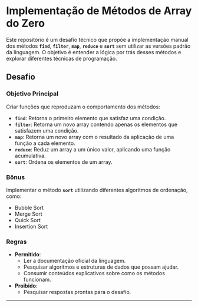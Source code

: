 # Implementação de Métodos de Array do Zero

Este repositório é um desafio técnico que propõe a implementação manual dos métodos **`find`**, **`filter`**, **`map`**, **`reduce`** e **`sort`** sem utilizar as versões padrão da linguagem. O objetivo é entender a lógica por trás desses métodos e explorar diferentes técnicas de programação.

## Desafio

### Objetivo Principal
Criar funções que reproduzam o comportamento dos métodos:
- **`find`**: Retorna o primeiro elemento que satisfaz uma condição.
- **`filter`**: Retorna um novo array contendo apenas os elementos que satisfazem uma condição.
- **`map`**: Retorna um novo array com o resultado da aplicação de uma função a cada elemento.
- **`reduce`**: Reduz um array a um único valor, aplicando uma função acumulativa.
- **`sort`**: Ordena os elementos de um array.

### Bônus
Implementar o método **`sort`** utilizando diferentes algoritmos de ordenação, como:
- Bubble Sort
- Merge Sort
- Quick Sort
- Insertion Sort

### Regras
- **Permitido**:
  - Ler a documentação oficial da linguagem.
  - Pesquisar algoritmos e estruturas de dados que possam ajudar.
  - Consumir conteúdos explicativos sobre como os métodos funcionam.
- **Proibido**:
  - Pesquisar respostas prontas para o desafio.

---